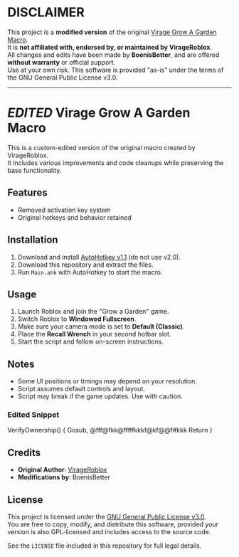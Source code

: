 # DISCLAIMER

This project is a **modified version** of the original [Virage Grow A Garden Macro](https://github.com/VirageRoblox/Virage-Grow-A-Garden-Macro).  
It is **not affiliated with, endorsed by, or maintained by VirageRoblox**.  
All changes and edits have been made by **BoenisBetter**, and are offered **without warranty** or official support.  
Use at your own risk. This software is provided "as-is" under the terms of the GNU General Public License v3.0.

---

# *EDITED* Virage Grow A Garden Macro 

This is a custom-edited version of the original macro created by VirageRoblox.  
It includes various improvements and code cleanups while preserving the base functionality.

## Features
- Removed activation key system
- Original hotkeys and behavior retained

## Installation

1. Download and install [AutoHotkey v1.1](https://www.autohotkey.com/) (do not use v2.0).
2. Download this repository and extract the files.
3. Run `Main.ahk` with AutoHotkey to start the macro.

## Usage

1. Launch Roblox and join the "Grow a Garden" game.
2. Switch Roblox to **Windowed Fullscreen**.
3. Make sure your camera mode is set to **Default (Classic)**.
4. Place the **Recall Wrench** in your second hotbar slot.
5. Start the script and follow on-screen instructions.

## Notes

- Some UI positions or timings may depend on your resolution.
- Script assumes default controls and layout.
- Script may break if the game updates. Use with caution.

### Edited Snippet

VerifyOwnership() {
    Gosub, @fff@fkk@fffffkkkf@kf@@f#kkk
    Return
}

## Credits

- **Original Author**: [VirageRoblox](https://github.com/VirageRoblox/Virage-Grow-A-Garden-Macro)
- **Modifications by**: BoenisBetter

## License

This project is licensed under the [GNU General Public License v3.0](https://www.gnu.org/licenses/gpl-3.0.en.html).  
You are free to copy, modify, and distribute this software, provided your version is also GPL-licensed and includes access to the source code.

See the `LICENSE` file included in this repository for full legal details.
